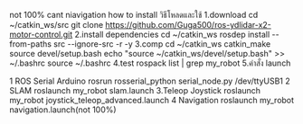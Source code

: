 not 100% cant niavigation
how to install วิธีโหลดและใช้
1.download
cd ~/catkin_ws/src
git clone https://github.com/Guga500/ros-ydlidar-x2-motor-control.git
2.install dependencies
cd ~/catkin_ws
rosdep install --from-paths src --ignore-src -r -y
3.comp
cd ~/catkin_ws
catkin_make
source devel/setup.bash
echo "source ~/catkin_ws/devel/setup.bash" >> ~/.bashrc
source ~/.bashrc
4.test
rospack list | grep my_robot
5.คำสั่ง launch

1 ROS Serial Arduino
rosrun rosserial_python serial_node.py /dev/ttyUSB1
2 SLAM
roslaunch my_robot slam.launch
3.Teleop Joystick
roslaunch my_robot joystick_teleop_advanced.launch 
4 Navigation 
roslaunch my_robot navigation.launch(not 100%)

